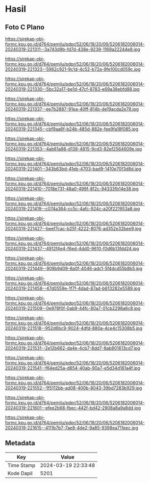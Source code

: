# Hasil

## Foto C Plano

https://sirekap-obj-formc.kpu.go.id/d764/pemilu/pdpr/52/06/18/20/06/5206182006014-20240319-221311--3a743d9b-fd7d-438e-9239-1169a22244e8.jpg

https://sirekap-obj-formc.kpu.go.id/d764/pemilu/pdpr/52/06/18/20/06/5206182006014-20240319-221323--5962c921-9c1d-4c52-b72a-9fe100cd059c.jpg

https://sirekap-obj-formc.kpu.go.id/d764/pemilu/pdpr/52/06/18/20/06/5206182006014-20240319-221330--5bc32a17-be1d-47cf-8783-e69a38ebfd88.jpg

https://sirekap-obj-formc.kpu.go.id/d764/pemilu/pdpr/52/06/18/20/06/5206182006014-20240319-221337--ee7b2887-91ea-40ff-814b-de19acda2e78.jpg

https://sirekap-obj-formc.kpu.go.id/d764/pemilu/pdpr/52/06/18/20/06/5206182006014-20240319-221345--cbf9aa6f-b24b-485d-882e-fee9fa18f085.jpg

https://sirekap-obj-formc.kpu.go.id/d764/pemilu/pdpr/52/06/18/20/06/5206182006014-20240319-221353--4ab61a98-d138-4815-9cd3-82ef2564609e.jpg

https://sirekap-obj-formc.kpu.go.id/d764/pemilu/pdpr/52/06/18/20/06/5206182006014-20240319-221401--343b63bd-41eb-4703-bad9-1410e70f3d8d.jpg

https://sirekap-obj-formc.kpu.go.id/d764/pemilu/pdpr/52/06/18/20/06/5206182006014-20240319-221410--7018e731-48a0-499f-8f2c-94333fb14e38.jpg

https://sirekap-obj-formc.kpu.go.id/d764/pemilu/pdpr/52/06/18/20/06/5206182006014-20240319-221419--c074a364-cc5c-4afc-924c-a20f221953a8.jpg

https://sirekap-obj-formc.kpu.go.id/d764/pemilu/pdpr/52/06/18/20/06/5206182006014-20240319-221427--beef7cac-b25f-4222-8076-ad352e32bee9.jpg

https://sirekap-obj-formc.kpu.go.id/d764/pemilu/pdpr/52/06/18/20/06/5206182006014-20240319-221437--4912f4e4-f6ed-4dd0-9610-f0d6b13fdd24.jpg

https://sirekap-obj-formc.kpu.go.id/d764/pemilu/pdpr/52/06/18/20/06/5206182006014-20240319-221449--909b9d09-8a0f-4046-adc1-5f4dcd55b8b5.jpg

https://sirekap-obj-formc.kpu.go.id/d764/pemilu/pdpr/52/06/18/20/06/5206182006014-20240319-221458--47d0559e-1f7f-4dad-87ad-b613282e5589.jpg

https://sirekap-obj-formc.kpu.go.id/d764/pemilu/pdpr/52/06/18/20/06/5206182006014-20240319-221509--0e978f0f-0ab9-44fc-80a7-01cb2298a6c8.jpg

https://sirekap-obj-formc.kpu.go.id/d764/pemilu/pdpr/52/06/18/20/06/5206182006014-20240319-221518--952d6bc9-9024-4dfd-880a-4ce4c15308b5.jpg

https://sirekap-obj-formc.kpu.go.id/d764/pemilu/pdpr/52/06/18/20/06/5206182006014-20240319-221531--2e12b662-da4e-4cb7-8dd7-8ab801613cd7.jpg

https://sirekap-obj-formc.kpu.go.id/d764/pemilu/pdpr/52/06/18/20/06/5206182006014-20240319-221541--f64ed25a-d854-40ab-90a7-e5d34d181a4f.jpg

https://sirekap-obj-formc.kpu.go.id/d764/pemilu/pdpr/52/06/18/20/06/5206182006014-20240319-221552--1f5112bb-ad08-400b-8043-39bd7283b929.jpg

https://sirekap-obj-formc.kpu.go.id/d764/pemilu/pdpr/52/06/18/20/06/5206182006014-20240319-221601--efee2b68-fbec-442f-bd42-2908a8a9a8dd.jpg

https://sirekap-obj-formc.kpu.go.id/d764/pemilu/pdpr/52/06/18/20/06/5206182006014-20240319-221615--4111b7b7-7ae8-4de2-9a85-9398ea711eec.jpg


## Metadata

| Key        | Value               |
| ---------- | ------------------- |
| Time Stamp | 2024-03-19 22:33:48 |
| Kode Dapil | 5201                |



